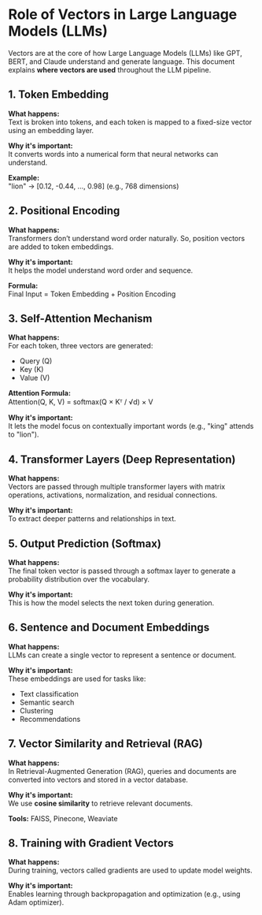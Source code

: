 # Role of Vectors in Large Language Models (LLMs)

Vectors are at the core of how Large Language Models (LLMs) like GPT, BERT, and Claude understand and generate language. This document explains **where vectors are used** throughout the LLM pipeline.

## 1. Token Embedding

**What happens:**  
Text is broken into tokens, and each token is mapped to a fixed-size vector using an embedding layer.

**Why it's important:**  
It converts words into a numerical form that neural networks can understand.

**Example:**  
"lion" → [0.12, -0.44, ..., 0.98] (e.g., 768 dimensions)

## 2. Positional Encoding

**What happens:**  
Transformers don’t understand word order naturally. So, position vectors are added to token embeddings.

**Why it's important:**  
It helps the model understand word order and sequence.

**Formula:**  
Final Input = Token Embedding + Position Encoding

## 3. Self-Attention Mechanism

**What happens:**  
For each token, three vectors are generated:
- Query (Q)
- Key (K)
- Value (V)

**Attention Formula:**  
Attention(Q, K, V) = softmax(Q × Kᵀ / √d) × V

**Why it's important:**  
It lets the model focus on contextually important words (e.g., "king" attends to "lion").

## 4. Transformer Layers (Deep Representation)

**What happens:**  
Vectors are passed through multiple transformer layers with matrix operations, activations, normalization, and residual connections.

**Why it's important:**  
To extract deeper patterns and relationships in text.

## 5. Output Prediction (Softmax)

**What happens:**  
The final token vector is passed through a softmax layer to generate a probability distribution over the vocabulary.

**Why it's important:**  
This is how the model selects the next token during generation.


## 6. Sentence and Document Embeddings

**What happens:**  
LLMs can create a single vector to represent a sentence or document.

**Why it's important:**  
These embeddings are used for tasks like:
- Text classification
- Semantic search
- Clustering
- Recommendations


## 7. Vector Similarity and Retrieval (RAG)

**What happens:**  
In Retrieval-Augmented Generation (RAG), queries and documents are converted into vectors and stored in a vector database.

**Why it's important:**  
We use **cosine similarity** to retrieve relevant documents.

**Tools:** FAISS, Pinecone, Weaviate


## 8. Training with Gradient Vectors

**What happens:**  
During training, vectors called gradients are used to update model weights.

**Why it's important:**  
Enables learning through backpropagation and optimization (e.g., using Adam optimizer).



